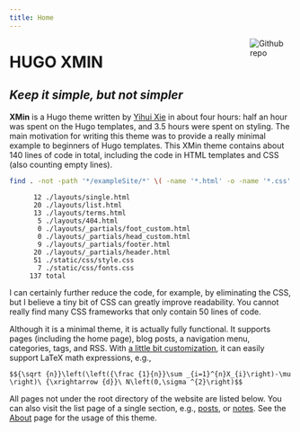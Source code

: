 ```yaml
---
title: Home
---
```


[<img src="https://simpleicons.org/icons/github.svg" style="max-width:15%;min-width:40px;float:right;" alt="Github repo" />](https://github.com/yihui/hugo-xmin)

# HUGO XMIN

## _Keep it simple, but not simpler_

**XMin** is a Hugo theme written by [Yihui Xie](https://yihui.org) in about four hours: half an hour was spent on the Hugo templates, and 3.5 hours were spent on styling. The main motivation for writing this theme was to provide a really minimal example to beginners of Hugo templates. This XMin theme contains about 140 lines of code in total, including the code in HTML templates and CSS (also counting empty lines).


``` bash
find . -not -path '*/exampleSite/*' \( -name '*.html' -o -name '*.css' \) | xargs wc -l
```

```
      12 ./layouts/single.html
      20 ./layouts/list.html
      13 ./layouts/terms.html
       5 ./layouts/404.html
       0 ./layouts/_partials/foot_custom.html
       0 ./layouts/_partials/head_custom.html
       9 ./layouts/_partials/footer.html
      20 ./layouts/_partials/header.html
      51 ./static/css/style.css
       7 ./static/css/fonts.css
     137 total
```

I can certainly further reduce the code, for example, by eliminating the CSS, but I believe a tiny bit of CSS can greatly improve readability. You cannot really find many CSS frameworks that only contain 50 lines of code.

Although it is a minimal theme, it is actually fully functional. It supports pages (including the home page), blog posts, a navigation menu, categories, tags, and RSS. With [a little bit customization](https://github.com/yihui/hugo-xmin/blob/master/exampleSite/layouts/_partials/foot_custom.html), it can easily support LaTeX math expressions, e.g.,

`$${\sqrt {n}}\left(\left({\frac {1}{n}}\sum _{i=1}^{n}X_{i}\right)-\mu \right)\ {\xrightarrow {d}}\ N\left(0,\sigma ^{2}\right)$$`

All pages not under the root directory of the website are listed below. You can also visit the list page of a single section, e.g., [posts](/post/), or [notes](/note/). See the [About](/about/) page for the usage of this theme.
